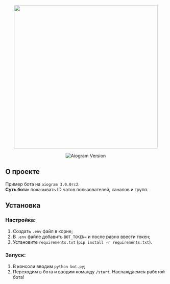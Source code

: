 <p align="center">
      <img src="https://i.ytimg.com/vi/NGMwl-J8rko/maxresdefault.jpg" width="450">
</p>

<p align="center">
   <img src="https://img.shields.io/badge/aiogram-3.0.0rc2-blue" alt="Aiogram Version">
</p>

## О проекте

Пример бота на `aiogram 3.0.0rc2`.\
**Суть бота:** показывать ID чатов пользователей, каналов и групп.

## Установка
### Настройка:

1. Создать `.env` файл в корне;
2. В `.env` файле добавить `BOT_TOKEN=` и после равно ввести токен;
3. Установите `requirements.txt` (`pip install -r requirements.txt`).

### Запуск:

1. В консоли вводим `python bot.py`;
2. Переходим в бота и вводим команду `/start`. Наслаждаемся работой бота!
